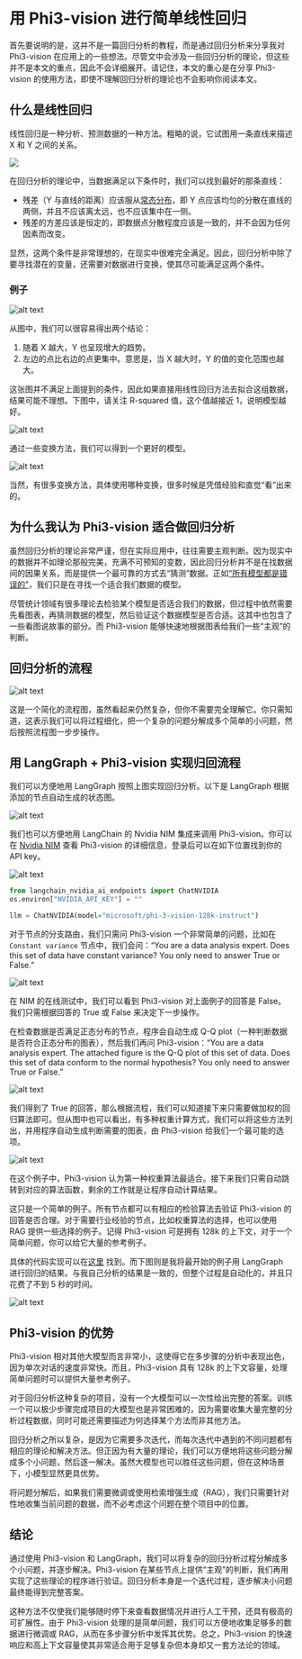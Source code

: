 # 用 Phi3-vision 进行简单线性回归

首先要说明的是，这并不是一篇回归分析的教程，而是通过回归分析来分享我对 Phi3-vision 在应用上的一些想法。尽管文中会涉及一些回归分析的理论，但这些并不是本文的重点，因此不会详细展开。请记住，本文的重心是在分享 Phi3-vision 的使用方法，即使不理解回归分析的理论也不会影响你阅读本文。

## 什么是线性回归

线性回归是一种分析、预测数据的一种方法。粗略的说，它试图用一条直线来描述 X 和 Y 之间的关系。

[![](https://upload.wikimedia.org/wikipedia/commons/thumb/3/3a/Linear_regression.svg/1280px-Linear_regression.svg.png)](https://en.wikipedia.org/wiki/Regression_analysis)

在回归分析的理论中，当数据满足以下条件时，我们可以找到最好的那条直线：
- 残差（Y 与直线的距离）应该服从[常态分布](https://en.wikipedia.org/wiki/Normal_distribution)，即 Y 点应该均匀的分散在直线的两侧，并且不应该离太远，也不应该集中在一侧。
- 残差的方差应该是恒定的，即数据点分散程度应该是一致的，并不会因为任何因素而改变。

显然，这两个条件是非常理想的，在现实中很难完全满足。因此，回归分析中除了要寻找潜在的变量，还需要对数据进行变换，使其尽可能满足这两个条件。

### 例子

![alt text](https://raw.githubusercontent.com/JamboChen/Jambo-blog/master/img/phi3/regress_with_phi3v/example.png)

从图中，我们可以很容易得出两个结论：
1. 随着 X 越大，Y 也呈现增大的趋势。
2. 左边的点比右边的点更集中。意思是，当 X 越大时，Y 的值的变化范围也越大。

这张图并不满足上面提到的条件，因此如果直接用线性回归方法去拟合这组数据，结果可能不理想。下图中，请关注 R-squared 值，这个值越接近 1，说明模型越好。

![alt text](https://raw.githubusercontent.com/JamboChen/Jambo-blog/master/img/phi3/regress_with_phi3v/lse.png)

通过一些变换方法，我们可以得到一个更好的模型。

![alt text](https://raw.githubusercontent.com/JamboChen/Jambo-blog/master/img/phi3/regress_with_phi3v/wlse.png)

当然，有很多变换方法，具体使用哪种变换，很多时候是凭借经验和直觉“看”出来的。

## 为什么我认为 Phi3-vision 适合做回归分析

虽然回归分析的理论非常严谨，但在实际应用中，往往需要主观判断。因为现实中的数据并不如理论那般完美，充满不可预知的变数，因此回归分析并不是在找数据间的因果关系，而是提供一个最可靠的方式去“猜测”数据。正如[“所有模型都是错误的”](https://en.wikipedia.org/wiki/All_models_are_wrong)，我们只是在寻找一个适合我们数据的模型。

尽管统计领域有很多理论去检验某个模型是否适合我们的数据，但过程中依然需要先看图表，再猜测数据的模型，然后验证这个数据模型是否合适。这其中也包含了一些看图说故事的部分。而 Phi3-vision 能够快速地根据图表给我们一些“主观”的判断。

## 回归分析的流程

![alt text](https://raw.githubusercontent.com/JamboChen/Jambo-blog/master/img/phi3/regress_with_phi3v/flow.png)

这是一个简化的流程图，虽然看起来仍然复杂，但你不需要完全理解它。你只需知道，这表示我们可以将过程细化，把一个复杂的问题分解成多个简单的小问题，然后按照流程图一步步操作。

## 用 LangGraph + Phi3-vision 实现归回流程

我们可以方便地用 LangGraph 按照上图实现回归分析。以下是 LangGraph 根据添加的节点自动生成的状态图。

![alt text](https://raw.githubusercontent.com/JamboChen/Jambo-blog/master/img/phi3/regress_with_phi3v/langgraph.jpeg)

我们也可以方便地用 LangChain 的 Nvidia NIM 集成来调用 Phi3-vision。你可以在 [Nvidia NIM](https://build.nvidia.com/microsoft/phi-3-vision-128k-instruct) 查看 Phi3-vision 的详细信息，登录后可以在如下位置找到你的 API key。

![alt text](https://raw.githubusercontent.com/JamboChen/Jambo-blog/master/img/phi3/regress_with_phi3v/nim_key.png)

```python
from langchain_nvidia_ai_endpoints import ChatNVIDIA
os.environ["NVIDIA_API_KEY"] = ""

llm = ChatNVIDIA(model="microsoft/phi-3-vision-128k-instruct")
```

对于节点的分支路由，我们只需问 Phi3-vision 一个非常简单的问题，比如在 `Constant variance` 节点中，我们会问：“You are a data analysis expert. Does this set of data have constant variance? You only need to answer True or False.”

![alt text](https://raw.githubusercontent.com/JamboChen/Jambo-blog/master/img/phi3/regress_with_phi3v/nim_example.png)

在 NIM 的在线测试中，我们可以看到 Phi3-vision 对上面例子的回答是 False。我们只需根据回答的 True 或 False 来决定下一步操作。

在检查数据是否满足正态分布的节点，程序会自动生成 Q-Q plot（一种判断数据是否符合正态分布的图表），然后我们再问 Phi3-vision：“You are a data analysis expert. The attached figure is the Q-Q plot of this set of data. Does this set of data conform to the normal hypothesis? You only need to answer True or False.”

![alt text](https://raw.githubusercontent.com/JamboChen/Jambo-blog/master/img/phi3/regress_with_phi3v/nim_q-q_plot.png)

我们得到了 True 的回答，那么根据流程，我们可以知道接下来只需要做加权的回归算法即可。但从图中也可以看出，有多种权重计算方式，我们可以将这些方法列出，并用程序自动生成判断需要的图表，由 Phi3-vision 给我们一个最可能的选项。

![alt text](https://raw.githubusercontent.com/JamboChen/Jambo-blog/master/img/phi3/regress_with_phi3v/nim_branch.png)

在这个例子中，Phi3-vision 认为第一种权重算法最适合。接下来我们只需自动跳转到对应的算法函数，剩余的工作就是让程序自动计算结果。

这只是一个简单的例子。所有节点都可以有相应的检验算法去验证 Phi3-vision 的回答是否合理。对于需要行业经验的节点，比如权重算法的选择，也可以使用 RAG 提供一些选择的例子。记得 Phi3-vision 可是拥有 128k 的上下文，对于一个简单问题，你可以给它大量的参考例子。

具体的代码实现可以在[这里](../../example/phi3/regress_with_phi3.ipynb) 找到。而下图则是我将最开始的例子用 LangGraph 进行回归的结果。与我自己分析的结果是一致的，但整个过程是自动化的，并且只花费了不到 5 秒的时间。

![alt text](https://raw.githubusercontent.com/JamboChen/Jambo-blog/master/img/phi3/regress_with_phi3v/resp.png)

## Phi3-vision 的优势

Phi3-vision 相对其他大模型而言非常小，这使得它在多步骤的分析中表现出色，因为单次对话的速度非常快。而且，Phi3-vision 具有 128k 的上下文容量，处理简单问题时可以提供大量参考例子。

对于回归分析这种复杂的项目，没有一个大模型可以一次性给出完整的答案。训练一个可以极少步骤完成项目的大模型也是非常困难的，因为需要收集大量完整的分析过程数据，同时可能还需要描述为何选择某个方法而非其他方法。

回归分析之所以复杂，是因为它需要多次迭代，而每次迭代中遇到的不同问题都有相应的理论和解决方法。但正因为有大量的理论，我们可以方便地将这些问题分解成多个小问题，然后逐一解决。虽然大模型也可以胜任这些问题，但在这种场景下，小模型显然更具优势。

将问题分解后，如果我们需要微调或使用检索增强生成（RAG），我们只需要针对性地收集当前问题的数据，而不必考虑这个问题在整个项目中的位置。

## 结论

通过使用 Phi3-vision 和 LangGraph，我们可以将复杂的回归分析过程分解成多个小问题，并逐步解决。Phi3-vision 在某些节点上提供“主观”的判断，我们再用实现了这些理论的程序进行验证。回归分析本身是一个迭代过程，逐步解决小问题最终能得到完整答案。

这种方法不仅使我们能够随时停下来查看数据情况并进行人工干预，还具有极高的可扩展性。由于 Phi3-vision 处理的是简单问题，我们可以方便地收集足够多的数据进行微调或 RAG，从而在多步骤分析中发挥其优势。总之，Phi3-vision 的快速响应和高上下文容量使其非常适合用于足够复杂但本身却又一套方法论的领域。